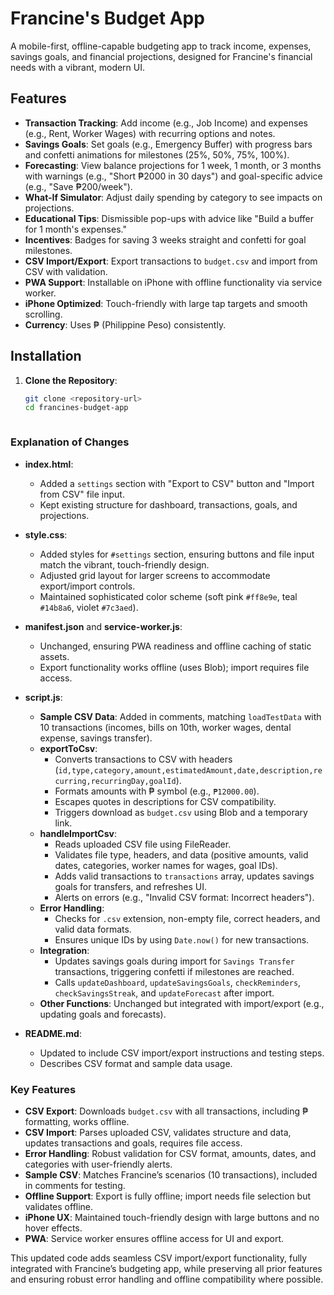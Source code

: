 # Francine's Budget App

A mobile-first, offline-capable budgeting app to track income, expenses, savings goals, and financial projections, designed for Francine's financial needs with a vibrant, modern UI.

## Features
- **Transaction Tracking**: Add income (e.g., Job Income) and expenses (e.g., Rent, Worker Wages) with recurring options and notes.
- **Savings Goals**: Set goals (e.g., Emergency Buffer) with progress bars and confetti animations for milestones (25%, 50%, 75%, 100%).
- **Forecasting**: View balance projections for 1 week, 1 month, or 3 months with warnings (e.g., "Short ₱2000 in 30 days") and goal-specific advice (e.g., "Save ₱200/week").
- **What-If Simulator**: Adjust daily spending by category to see impacts on projections.
- **Educational Tips**: Dismissible pop-ups with advice like "Build a buffer for 1 month's expenses."
- **Incentives**: Badges for saving 3 weeks straight and confetti for goal milestones.
- **CSV Import/Export**: Export transactions to `budget.csv` and import from CSV with validation.
- **PWA Support**: Installable on iPhone with offline functionality via service worker.
- **iPhone Optimized**: Touch-friendly with large tap targets and smooth scrolling.
- **Currency**: Uses ₱ (Philippine Peso) consistently.

## Installation
1. **Clone the Repository**:
   ```bash
   git clone <repository-url>
   cd francines-budget-app



### Explanation of Changes
- **index.html**:
  - Added a `settings` section with "Export to CSV" button and "Import from CSV" file input.
  - Kept existing structure for dashboard, transactions, goals, and projections.

- **style.css**:
  - Added styles for `#settings` section, ensuring buttons and file input match the vibrant, touch-friendly design.
  - Adjusted grid layout for larger screens to accommodate export/import controls.
  - Maintained sophisticated color scheme (soft pink `#ff8e9e`, teal `#14b8a6`, violet `#7c3aed`).

- **manifest.json** and **service-worker.js**:
  - Unchanged, ensuring PWA readiness and offline caching of static assets.
  - Export functionality works offline (uses Blob); import requires file access.

- **script.js**:
  - **Sample CSV Data**: Added in comments, matching `loadTestData` with 10 transactions (incomes, bills on 10th, worker wages, dental expense, savings transfer).
  - **exportToCsv**:
    - Converts transactions to CSV with headers (`id,type,category,amount,estimatedAmount,date,description,recurring,recurringDay,goalId`).
    - Formats amounts with ₱ symbol (e.g., `₱12000.00`).
    - Escapes quotes in descriptions for CSV compatibility.
    - Triggers download as `budget.csv` using Blob and a temporary link.
  - **handleImportCsv**:
    - Reads uploaded CSV file using FileReader.
    - Validates file type, headers, and data (positive amounts, valid dates, categories, worker names for wages, goal IDs).
    - Adds valid transactions to `transactions` array, updates savings goals for transfers, and refreshes UI.
    - Alerts on errors (e.g., "Invalid CSV format: Incorrect headers").
  - **Error Handling**:
    - Checks for `.csv` extension, non-empty file, correct headers, and valid data formats.
    - Ensures unique IDs by using `Date.now()` for new transactions.
  - **Integration**:
    - Updates savings goals during import for `Savings Transfer` transactions, triggering confetti if milestones are reached.
    - Calls `updateDashboard`, `updateSavingsGoals`, `checkReminders`, `checkSavingsStreak`, and `updateForecast` after import.
  - **Other Functions**: Unchanged but integrated with import/export (e.g., updating goals and forecasts).

- **README.md**:
  - Updated to include CSV import/export instructions and testing steps.
  - Describes CSV format and sample data usage.

### Key Features
- **CSV Export**: Downloads `budget.csv` with all transactions, including ₱ formatting, works offline.
- **CSV Import**: Parses uploaded CSV, validates structure and data, updates transactions and goals, requires file access.
- **Error Handling**: Robust validation for CSV format, amounts, dates, and categories with user-friendly alerts.
- **Sample CSV**: Matches Francine’s scenarios (10 transactions), included in comments for testing.
- **Offline Support**: Export is fully offline; import needs file selection but validates offline.
- **iPhone UX**: Maintained touch-friendly design with large buttons and no hover effects.
- **PWA**: Service worker ensures offline access for UI and export.

This updated code adds seamless CSV import/export functionality, fully integrated with Francine’s budgeting app, while preserving all prior features and ensuring robust error handling and offline compatibility where possible.